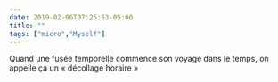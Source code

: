 ```yaml
---
date: 2019-02-06T07:25:53-05:00
title: ""
tags: ["micro","Myself"]
---
```

Quand une fusée temporelle commence son voyage dans le temps, on appelle ça un « décollage horaire »

